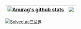 <!-- <img src="https://capsule-render.vercel.app/api?type=Cylinder&color=timeGradient&fontColor=000000&animation=fadeIn&height=100&section=header&text=project815's%20Github&fontSize=25"/>

 -->

| <a href="https://github.com/project815/github-readme-stats"><img align="center" src="https://github-readme-stats.vercel.app/api?username=project815&show_icons=true&include_all_commits=true&theme=buefy&hide_border=true" alt="Anurag's github stats" /></a> | <a href="https://github.com/project815/github-readme-stats"><img align="center" src="https://github-readme-stats.vercel.app/api/top-langs/?username=project815&layout=compact&theme=buefy&hide_border=true" /></a> |
| ------------- | ------------- |



[![Solved.ac프로필](http://mazassumnida.wtf/api/v2/generate_badge?boj=ske3056)](https://solved.ac/ske3056)

  
